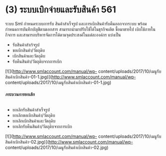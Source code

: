 # (3)	ระบบเบิกจ่ายและรับสินค้า  561

ระบบ Sml กำหนดระบบการรับ สินค้าสำเร็จรูป และการเบิกสินค้ารับคืนออกจากระบบ
พร้อมกำหนดการบันทึกบัญชีตามเอกสาร สามารถนำมาปรับใช้ได้ในธุรกิจผลิต ซื้อมาขายไป
เบิกใช้ภายในกิจการ และสามารถบริหารจัดการได้ตามจุดประสงค์ในแต่ละองค์กร แบ่งเป็น

  * รับสินค้าสำเร้จรูป
  * ขอเบิกสินค้า/วัตถุดิบ
  * เบิกสินค้าและวัตถุดิบ
  * รับคืนสินค้า/วัตถุดิบจากการเบิก

[![](http://www.smlaccount.com/manual/wp-
content/uploads/2017/10/เมนูรับสินค้าเบิกสินค้า-01-1.jpg)](http://www.smlaccount.com/manual/wp-
content/uploads/2017/10/เมนูรับสินค้าเบิกสินค้า-01-1.jpg)

###### **กระบวนการยกเลิก**

  * ยกเลิกรับสินค้าสำเร็จรูป
  * ยกเลิกขอเบิกสินค้า/วัตถุดิบ
  * ยกเลิกเบิกสินค้าและวัตถุดิบ
  * ยกเลิกรับคืนสินค้า/วัตถุดิบจากการเบิก

[![](http://www.smlaccount.com/manual/wp-
content/uploads/2017/10/เมนูรับสินค้าเบิกสินค้า-02.jpg)](http://www.smlaccount.com/manual/wp-
content/uploads/2017/10/เมนูรับสินค้าเบิกสินค้า-02.jpg)  

